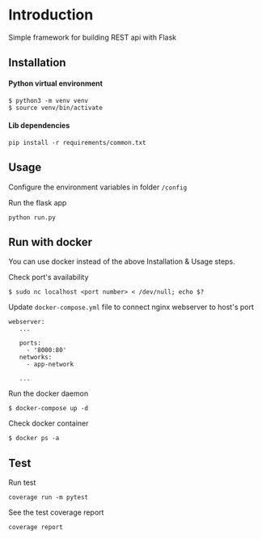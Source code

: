 # Introduction
Simple framework for building REST api with Flask 

## Installation
#### Python virtual environment
```
$ python3 -m venv venv
$ source venv/bin/activate
```

#### Lib dependencies
```
pip install -r requirements/common.txt 
```

## Usage
Configure the environment variables in folder `/config`

Run the flask app
```
python run.py
```
 
 ## Run with docker
 You can use docker instead of the above Installation & Usage steps.
 
 Check port's availability
 ```
 $ sudo nc localhost <port number> < /dev/null; echo $?
 ```

 
 Update `docker-compose.yml` file to connect nginx webserver to host's port
 ```
 webserver:
    ...
    
    ports:
      - '8000:80'
    networks:
      - app-network
    
    ...
 ```
 
 Run the docker daemon
  ```
 $ docker-compose up -d
 ```
 
 Check docker container
 ```
 $ docker ps -a
 ```
 
## Test

Run test
```
coverage run -m pytest
```

See the test coverage report
```
coverage report
```
